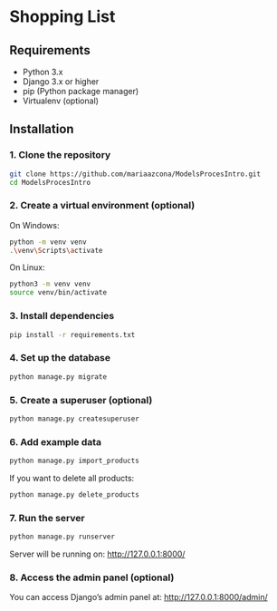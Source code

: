 # Shopping List

## Requirements

- Python 3.x
- Django 3.x or higher
- pip (Python package manager)
- Virtualenv (optional)

## Installation

### 1. Clone the repository

```bash
git clone https://github.com/mariaazcona/ModelsProcesIntro.git
cd ModelsProcesIntro
```

### 2. Create a virtual environment (optional)

On Windows:
```bash
python -m venv venv
.\venv\Scripts\activate
```

On Linux:
```bash
python3 -m venv venv
source venv/bin/activate
```

### 3. Install dependencies

```bash
pip install -r requirements.txt
```

### 4. Set up the database

```bash
python manage.py migrate
```

### 5. Create a superuser (optional)

```bash
python manage.py createsuperuser
```

### 6. Add example data

```bash
python manage.py import_products
```

If you want to delete all products:
```bash
python manage.py delete_products
```

### 7. Run the server

```bash
python manage.py runserver
```

Server will be running on: http://127.0.0.1:8000/

### 8. Access the admin panel (optional)

You can access Django’s admin panel at: http://127.0.0.1:8000/admin/
